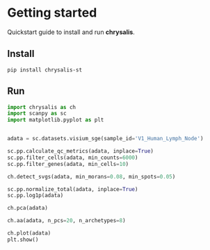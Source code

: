 # Getting started

Quickstart guide to install and run **chrysalis**.

## Install

```shell
pip install chrysalis-st
```

## Run

```python
import chrysalis as ch
import scanpy as sc
import matplotlib.pyplot as plt


adata = sc.datasets.visium_sge(sample_id='V1_Human_Lymph_Node')

sc.pp.calculate_qc_metrics(adata, inplace=True)
sc.pp.filter_cells(adata, min_counts=6000)
sc.pp.filter_genes(adata, min_cells=10)

ch.detect_svgs(adata, min_morans=0.08, min_spots=0.05)

sc.pp.normalize_total(adata, inplace=True)
sc.pp.log1p(adata)

ch.pca(adata)

ch.aa(adata, n_pcs=20, n_archetypes=8)

ch.plot(adata)
plt.show()
```
